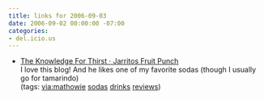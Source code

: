 ```yaml
---
title: links for 2006-09-03
date: 2006-09-02 00:00:00 -07:00
categories:
- del.icio.us
---
```


<ul class="delicious">
	<li>
		<div class="delicious-link"><a href="http://www.knowledgeforthirst.com/2006/jarritos-fruit-punch/">The Knowledge For Thirst · Jarritos Fruit Punch</a></div>
		<div class="delicious-extended">I love this blog! And he likes one of my favorite sodas (though I usually go for tamarindo)</div>
		<div class="delicious-tags">(tags: <a href="http://del.icio.us/torrez/via:mathowie">via:mathowie</a> <a href="http://del.icio.us/torrez/sodas">sodas</a> <a href="http://del.icio.us/torrez/drinks">drinks</a> <a href="http://del.icio.us/torrez/reviews">reviews</a>)</div>
	</li>
</ul>

